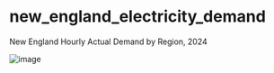 # new_england_electricity_demand
New England Hourly Actual Demand by Region, 2024

![image](https://github.com/user-attachments/assets/2e2d9c16-b815-41f8-8a4a-e884745ac3c0)

